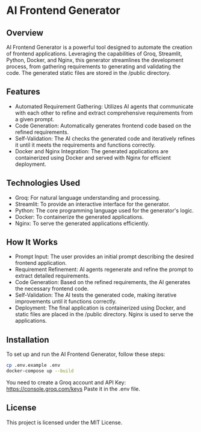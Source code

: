 # AI Frontend Generator

## Overview
AI Frontend Generator is a powerful tool designed to automate the creation of frontend applications. Leveraging the capabilities of Groq, Streamlit, Python, Docker, and Nginx, this generator streamlines the development process, from gathering requirements to generating and validating the code. The generated static files are stored in the /public directory.

## Features
 - Automated Requirement Gathering: Utilizes AI agents that communicate with each other to refine and extract comprehensive requirements from a given prompt.
 - Code Generation: Automatically generates frontend code based on the refined requirements.
 - Self-Validation: The AI checks the generated code and iteratively refines it until it meets the requirements and functions correctly.
 - Docker and Nginx Integration: The generated applications are containerized using Docker and served with Nginx for efficient deployment.

## Technologies Used
 - Groq: For natural language understanding and processing.
 - Streamlit: To provide an interactive interface for the generator.
 - Python: The core programming language used for the generator's logic.
 - Docker: To containerize the generated applications.
 - Nginx: To serve the generated applications efficiently.

## How It Works
 - Prompt Input: The user provides an initial prompt describing the desired frontend application.
 - Requirement Refinement: AI agents regenerate and refine the prompt to extract detailed requirements.
 - Code Generation: Based on the refined requirements, the AI generates the necessary frontend code.
 - Self-Validation: The AI tests the generated code, making iterative improvements until it functions correctly.
 - Deployment: The final application is containerized using Docker, and static files are placed in the /public directory. Nginx is used to serve the applications.

## Installation

To set up and run the AI Frontend Generator, follow these steps:

```bash
cp .env.example .env
docker-compose up --build
```

You need to create a Groq account and API Key: https://console.groq.com/keys
Paste it in the .env file.

## License
This project is licensed under the MIT License.